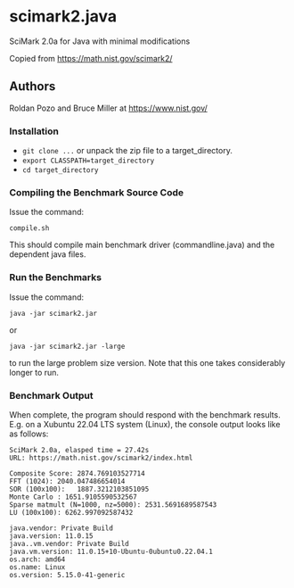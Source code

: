 # scimark2.java
SciMark 2.0a for Java with minimal modifications

Copied from https://math.nist.gov/scimark2/

## Authors

Roldan Pozo and Bruce Miller at https://www.nist.gov/

### Installation

* ```git clone ...``` or unpack the zip file to a target_directory.
* ```export CLASSPATH=target_directory```
* ```cd target_directory```

### Compiling the Benchmark Source Code

Issue the command:

```compile.sh```

This should compile main benchmark driver (commandline.java) and the dependent java files.

### Run the Benchmarks

Issue the command:

```java -jar scimark2.jar```

or

```java -jar scimark2.jar -large```

to run the large problem size version. Note that this one takes considerably longer to run.

### Benchmark Output

When complete, the program should respond with the benchmark results.
E.g. on a Xubuntu 22.04 LTS system (Linux), the console output looks like as follows:

	SciMark 2.0a, elasped time = 27.42s
	URL: https://math.nist.gov/scimark2/index.html

    Composite Score: 2874.769103527714
    FFT (1024): 2040.047486654014
    SOR (100x100):   1887.3212103851095
    Monte Carlo : 1651.9105590532567
    Sparse matmult (N=1000, nz=5000): 2531.5691689587543
    LU (100x100): 6262.997092587432

    java.vendor: Private Build
    java.version: 11.0.15
    java..vm.vendor: Private Build
    java.vm.version: 11.0.15+10-Ubuntu-0ubuntu0.22.04.1
    os.arch: amd64
    os.name: Linux
    os.version: 5.15.0-41-generic
